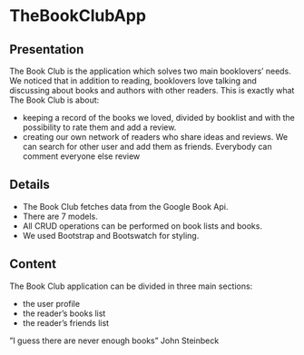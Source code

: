 # TheBookClubApp

## Presentation

The Book Club is the application which solves two main booklovers’ needs.  We noticed that in addition to reading, booklovers love talking and discussing about 
books and authors with other readers. This is exactly what The Book Club is about:

- keeping a record of the books we loved, divided by booklist and with the possibility to rate them and add a review.
- creating our own network of readers who share ideas and reviews. We can search for other user and add them as friends. Everybody can comment everyone else 
review

## Details
- The Book Club fetches data from the Google Book Api.
- There are 7 models.
- All CRUD operations can be performed on book lists and books.
- We used Bootstrap and Bootswatch for styling.

## Content

The Book Club application can be divided in three main 
sections:
- the user profile
- the reader’s books list
- the reader’s friends list






”I guess there are never enough books”
John Steinbeck

